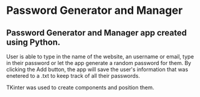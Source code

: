 # Password Generator and Manager

## Password Generator and Manager app created using Python.

User is able to type in the name of the website, an username or email, type in their password or let the app generate a random password for them.
By clicking the Add button, the app will save the user's information that was enetered to a .txt to keep track of all their passwords.

TKinter was used to create components and position them.

 
